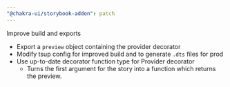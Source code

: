 ```yaml
---
"@chakra-ui/storybook-addon": patch
---
```


Improve build and exports

- Export a `preview` object containing the provider decorator
- Modify tsup config for improved build and to generate `.dts` files for prod
- Use up-to-date decorator function type for Provider decorator
  - Turns the first argument for the story into a function which returns the
    preview.
